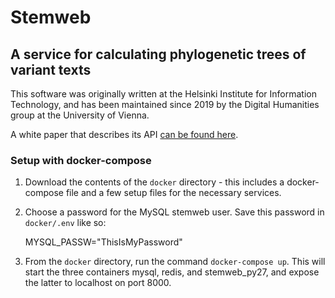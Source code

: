 # Stemweb

## A service for calculating phylogenetic trees of variant texts

This software was originally written at the Helsinki Institute for Information Technology, and has been maintained since 2019 by the Digital Humanities group at the University of Vienna.

A white paper that describes its API [can be found here](https://stemmaweb.net/?p=58).

### Setup with docker-compose

1. Download the contents of the `docker` directory - this includes a docker-compose file and a few setup files for the necessary services.

2. Choose a password for the MySQL stemweb user. Save this password in `docker/.env` like so:

    MYSQL_PASSW="ThisIsMyPassword"

3. From the `docker` directory, run the command `docker-compose up`. This will start the three containers mysql, redis, and stemweb_py27, and expose the latter to localhost on port 8000.
